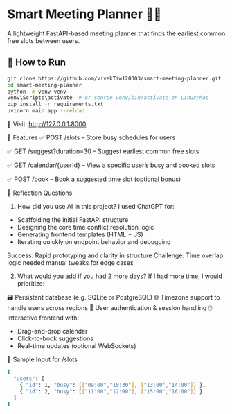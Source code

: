 # Smart Meeting Planner 🧠📅

A lightweight FastAPI-based meeting planner that finds the earliest common free slots between users.

## 🚀 How to Run

```bash
git clone https://github.com/vivekTiw120303/smart-meeting-planner.git
cd smart-meeting-planner
python -m venv venv
venv\Scripts\activate  # or source venv/bin/activate on Linux/Mac
pip install -r requirements.txt
uvicorn main:app --reload
```

🔗 Visit: http://127.0.0.1:8000

📌 Features
✅ POST /slots – Store busy schedules for users

✅ GET /suggest?duration=30 – Suggest earliest common free slots

✅ GET /calendar/{userId} – View a specific user’s busy and booked slots

✅ POST /book – Book a suggested time slot (optional bonus)

🧠 Reflection Questions
1. How did you use AI in this project?
I used ChatGPT for:

* Scaffolding the initial FastAPI structure
* Designing the core time conflict resolution logic
* Generating frontend templates (HTML + JS)
* Iterating quickly on endpoint behavior and debugging

Success: Rapid prototyping and clarity in structure
Challenge: Time overlap logic needed manual tweaks for edge cases

2. What would you add if you had 2 more days?
If I had more time, I would prioritize:

🗃️ Persistent database (e.g. SQLite or PostgreSQL)
🌐 Timezone support to handle users across regions
🔐 User authentication & session handling
🖱️ Interactive frontend with:
- Drag-and-drop calendar
- Click-to-book suggestions
- Real-time updates (optional WebSockets)

📂 Sample Input for /slots
```bash
{
  "users": [
    { "id": 1, "busy": [["09:00","10:30"], ["13:00","14:00"]] },
    { "id": 2, "busy": [["11:00","12:00"], ["15:00","16:00"]] }
  ]
}
```
